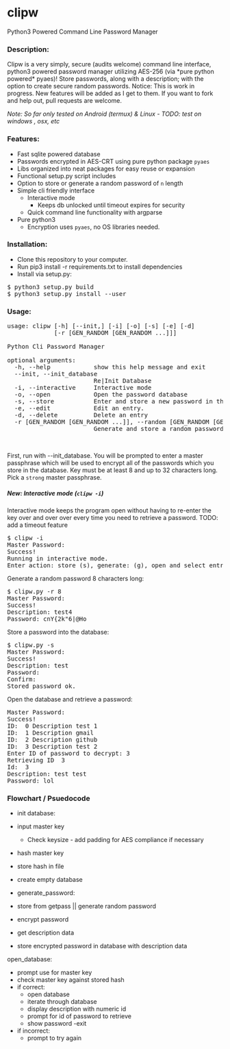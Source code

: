 # clipw
Python3 Powered Command Line Password Manager


### Description:


<p>Clipw is a very simply, secure (audits welcome) command line interface, python3 powered 
password manager utilizing AES-256 (via *pure python powered* pyaes)! 
Store passwords, along with a description; with the option to create secure random 
passwords. Notice: This is work in progress. New features will be added as I get to them. 
If you want to fork and help out, pull requests are welcome.
</p>

<i>
Note: So far only tested on Android (termux) & Linux - TODO: test on windows , osx, etc
</i>


### Features:

- Fast sqlite powered database
- Passwords encrypted in AES-CRT using pure python package `pyaes`
- Libs organized into neat packages for easy reuse or expansion
- Functional setup.py script includes
- Option to store or generate a random password of `n` length
- Simple cli friendly interface
  - Interactive mode 
    - Keeps db unlocked until timeout expires for security
  - Quick command line functionality with argparse
- Pure python3
  - Encryption uses `pyaes`, no OS libraries needed.




### Installation:

- Clone this repository to your computer. 
- Run pip3 install -r requirements.txt to install dependencies
- Install via setup.py:

<pre>
$ python3 setup.py build
$ python3 setup.py install --user
</pre>


### Usage:
<pre>
usage: clipw [-h] [--init,] [-i] [-o] [-s] [-e] [-d]
             [-r [GEN_RANDOM [GEN_RANDOM ...]]]

Python Cli Password Manager

optional arguments:
  -h, --help            show this help message and exit
  --init, --init_database
                        Re|Init Database
  -i, --interactive     Interactive mode
  -o, --open            Open the password database
  -s, --store           Enter and store a new password in the database
  -e, --edit            Edit an entry.
  -d, --delete          Delete an entry
  -r [GEN_RANDOM [GEN_RANDOM ...]], --random [GEN_RANDOM [GEN_RANDOM ...]]
                        Generate and store a random password of n length


</pre>

First, run with --init_database. You will be prompted to enter a master passphrase which will be used to encrypt 
all of the passwords which you store in the database. Key must be at least 8 and up to 
32 characters long. Pick a `strong` master passphrase. 


##### <b>New</b>: Interactive mode (`clipw -i`)

Interactive mode keeps the program open without having to re-enter the key over and 
over over every time you need to retrieve a password.
TODO: add a timeout feature


<pre>
$ clipw -i
Master Password: 
Success!
Running in interactive mode.
Enter action: store (s), generate: (g), open and select entry: (o), edit entry: (e), delete entry: (d), quit program (q)
</pre>

Generate a random password 8 characters long:

<pre>
$ clipw.py -r 8 
Master Password: 
Success!
Description: test4
Password: cnY{2k"6|@Ho
</pre>

Store a password into the database:
<pre>
$ clipw.py -s
Master Password: 
Success!
Description: test 
Password: 
Confirm: 
Stored password ok.
</pre>

Open the database and retrieve a password:
<pre>
Master Password: 
Success!
ID:  0 Description test 1
ID:  1 Description gmail
ID:  2 Description github
ID:  3 Description test 2
Enter ID of password to decrypt: 3
Retrieving ID  3
Id:  3
Description: test test 
Password: lol
</pre>


### Flowchart / Psuedocode

- init database:
 - input master key
   - Check keysize - add padding for AES compliance if necessary
 - hash master key
 - store hash in file
 - create empty database

- generate_password:
 - store from getpass || generate random password
 - encrypt password
 - get description data
 - store encrypted password in database with description data

 open_database:
 - prompt use for master key
 - check master key against stored hash
  - if correct:
    - open database
     - iterate through database
     - display description with numeric id
     - prompt for id of password to retrieve
     - show password
     -exit
  - if incorrect:
    - prompt to try again
    
